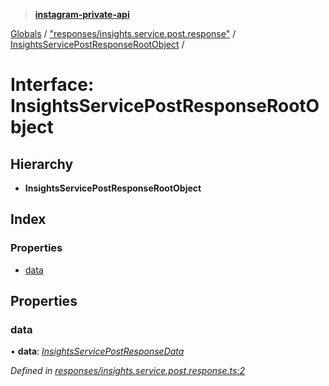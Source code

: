> **[instagram-private-api](../README.md)**

[Globals](../README.md) / ["responses/insights.service.post.response"](../modules/_responses_insights_service_post_response_.md) / [InsightsServicePostResponseRootObject](_responses_insights_service_post_response_.insightsservicepostresponserootobject.md) /

# Interface: InsightsServicePostResponseRootObject

## Hierarchy

* **InsightsServicePostResponseRootObject**

## Index

### Properties

* [data](_responses_insights_service_post_response_.insightsservicepostresponserootobject.md#data)

## Properties

###  data

• **data**: *[InsightsServicePostResponseData](_responses_insights_service_post_response_.insightsservicepostresponsedata.md)*

*Defined in [responses/insights.service.post.response.ts:2](https://github.com/dilame/instagram-private-api/blob/e9c516c/src/responses/insights.service.post.response.ts#L2)*